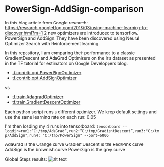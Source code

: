 # PowerSign-AddSign-comparison

In this blog article from Google research: https://research.googleblog.com/2018/03/using-machine-learning-to-discover.html?m=1
2 new optimizers are introduced to tensorflow. PowerSign and AddSign.
They have been discovered using Neural Optimizer Search with Reinforcement learning.

In this repository, I am comparing their performance to a classic GradientDescent and AdaGrad Optimizers on the Iris dataset as presented in the TF tutorial for estimators on Google Developpers blog.

- [tf.contrib.opt.PowerSignOptimizer](https://www.tensorflow.org/versions/master/api_docs/python/tf/contrib/opt/PowerSignOptimizer)
- [tf.contrib.opt.AddSignOptimizer](https://www.tensorflow.org/versions/master/api_docs/python/tf/contrib/opt/AddSignOptimizer)

vs

- [tf.train.AdagradOptimizer](https://www.tensorflow.org/api_docs/python/tf/train/AdagradOptimizer)
- [tf.train.GradientDescentOptimizer](https://www.tensorflow.org/api_docs/python/tf/train/GradientDescentOptimizer)

Each python script runs a different optimizer.
We keep default settings and use the same learning rate on each run: 0.05

I'm then loading my 4 runs into tensorboard:
`tensorboard --logdir=run1:”C:/tmp/AdaGrad”,run2:”C:/tmp/GradientDescent”,run3:"C:/tmp/AddSign",run4:
"C:/tmp/PowerSign" --port=6006`


AdaGrad is the Orange curve
GradientDescent is the Red/Pink curve
AddSign is the brownish curve
PowerSign is the grey curve

Global Steps results: 
![alt text](https://github.com/vincentteyssier/markdown-here/raw/master/src/common/images/icon48.png "Logo Title Text 1")